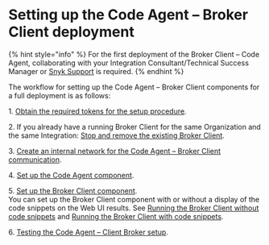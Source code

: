 # Setting up the Code Agent – Broker Client deployment

{% hint style="info" %}
For the first deployment of the Broker Client – Code Agent, collaborating with your Integration Consultant/Technical Success Manager or [Snyk Support](https://support.snyk.io/hc/en-us) is required.
{% endhint %}

The workflow for setting up the Code Agent – Broker Client components for a full deployment is as follows:

1\. [Obtain the required tokens for the setup procedure](step-1-obtaining-the-required-tokens-for-the-setup-procedure/).

2\. If you already have a running Broker Client for the same Organization and the same Integration: [Stop and remove the existing Broker Client](step-2-removing-an-existing-broker-client.md).

3\. [Create an internal network for the Code Agent – Broker Client communication](step-3-creating-a-network-for-the-broker-client-and-code-agent-communication.md).

4\. [Set up the Code Agent component](step-4-setting-up-the-code-agent/).

5\. [Set up the Broker Client component](step-5-setting-up-the-broker-client/).\
You can set up the Broker Client component with or without a display of the code snippets on the Web UI results. See [Running the Broker Client without code snippets](step-5-setting-up-the-broker-client/step-5.2a-running-the-broker-client-without-the-code-snippet-display.md) and [Running the Broker Client with code snippets](step-5-setting-up-the-broker-client/step-5.2b-running-the-broker-client-with-the-code-snippets-display.md).

6\. [Testing the Code Agent – Client Broker setup](step-6-testing-the-code-agent-snyk-broker-setup.md).
